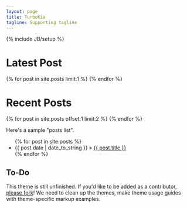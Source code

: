 ```yaml
---
layout: page
title: TurboKia
tagline: Supporting tagline
---
```

{% include JB/setup %}

<h1>Latest Post</h1>
{% for post in site.posts limit:1 %}
{% endfor %}
<h1>Recent Posts</h1>
{% for post in site.posts offset:1 limit:2 %}
{% endfor %}

Here's a sample "posts list".

<ul class="posts">
  {% for post in site.posts %}
    <li><span>{{ post.date | date_to_string }}</span> &raquo; <a href="{{ BASE_PATH }}{{ post.url }}">{{ post.title }}</a></li>
  {% endfor %}
</ul>

## To-Do

This theme is still unfinished. If you'd like to be added as a contributor, [please fork](http://github.com/plusjade/jekyll-bootstrap)!
We need to clean up the themes, make theme usage guides with theme-specific markup examples.


